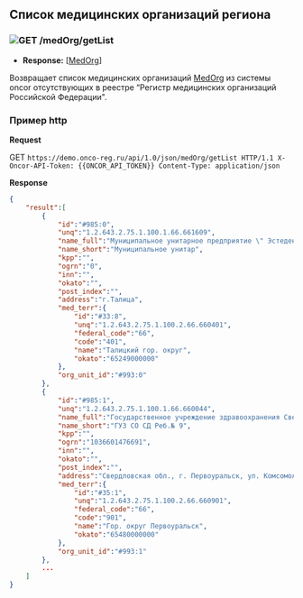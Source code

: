 ## Список медицинских организаций региона

### ![GET](../../../../img/get.png) /medOrg/getList
* **Response:** [[MedOrg](../../../../types/types.md#com.siams.med.api.MedOrg)]

Возвращает список медицинских организаций [MedOrg](../../../../types/types.md#com.siams.med.api.MedOrg) из системы oncor отсутствующих в реестре 
“Регистр медицинских организаций Российской Федерации".



### Пример http
**Request**  

GET `https://demo.onco-reg.ru/api/1.0/json/medOrg/getList HTTP/1.1
X-Oncor-API-Token: {{ONCOR_API_TOKEN}}
Content-Type: application/json`

**Response**

```json
{
    "result":[
        {
            "id":"#985:0",
            "unq":"1.2.643.2.75.1.100.1.66.661609",
            "name_full":"Муниципальное унитарное предприятие \" Эстедент \"",
            "name_short":"Муниципальное унитар",
            "kpp":"",
            "ogrn":"0",
            "inn":"",
            "okato":"",
            "post_index":"",
            "address":"г.Талица",
            "med_terr":{
                "id":"#33:8",
                "unq":"1.2.643.2.75.1.100.2.66.660401",
                "federal_code":"66",
                "code":"401",
                "name":"Талицкий гор. округ",
                "okato":"65249000000"
            },
            "org_unit_id":"#993:0"
        },
        {
            "id":"#985:1",
            "unq":"1.2.643.2.75.1.100.1.66.660044",
            "name_full":"Государственное учреждение здравоохранения Свердл. обл.\"Специализированный дом ребенка №9\"",
            "name_short":"ГУЗ СО СД Реб.№ 9",
            "kpp":"",
            "ogrn":"1036601476691",
            "inn":"",
            "okato":"",
            "post_index":"",
            "address":"Свердловская обл., г. Первоуральск, ул. Комсомольская, 9\"А\"",
            "med_terr":{
                "id":"#35:1",
                "unq":"1.2.643.2.75.1.100.2.66.660901",
                "federal_code":"66",
                "code":"901",
                "name":"Гор. округ Первоуральск",
                "okato":"65480000000"
            },
            "org_unit_id":"#993:1"
        },
        ...
    ]
}
```